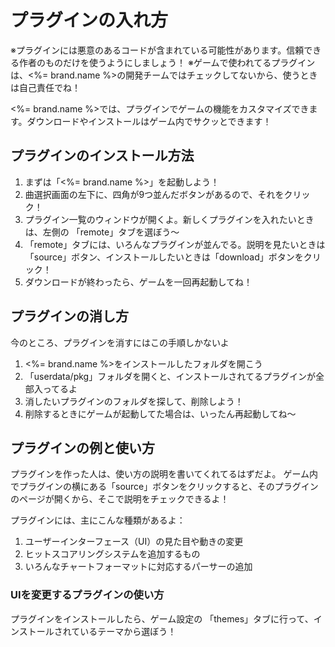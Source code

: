 # プラグインの入れ方
※プラグインには悪意のあるコードが含まれている可能性があります。信頼できる作者のものだけを使うようにしましょう！
※ゲームで使われてるプラグインは、<%= brand.name %>の開発チームではチェックしてないから、使うときは自己責任でね！

<%= brand.name %>では、プラグインでゲームの機能をカスタマイズできます。ダウンロードやインストールはゲーム内でサクッとできます！

## プラグインのインストール方法
1. まずは「<%= brand.name %>」を起動しよう！  
2. 曲選択画面の左下に、四角が9つ並んだボタンがあるので、それをクリック！
3. プラグイン一覧のウィンドウが開くよ。新しくプラグインを入れたいときは、左側の 「remote」タブを選ぼう～
4. 「remote」タブには、いろんなプラグインが並んでる。説明を見たいときは「source」ボタン、インストールしたいときは「download」ボタンをクリック！  
5. ダウンロードが終わったら、ゲームを一回再起動してね！

## プラグインの消し方
今のところ、プラグインを消すにはこの手順しかないよ
1. <%= brand.name %>をインストールしたフォルダを開こう
2. 「userdata/pkg」フォルダを開くと、インストールされてるプラグインが全部入ってるよ 
3. 消したいプラグインのフォルダを探して、削除しよう！
4. 削除するときにゲームが起動してた場合は、いったん再起動してね～

## プラグインの例と使い方
プラグインを作った人は、使い方の説明を書いてくれてるはずだよ。  ゲーム内でプラグインの横にある「source」ボタンをクリックすると、そのプラグインのページが開くから、そこで説明をチェックできるよ！

プラグインには、主にこんな種類があるよ：
1. ユーザーインターフェース（UI）の見た目や動きの変更  
2. ヒットスコアリングシステムを追加するもの  
3. いろんなチャートフォーマットに対応するパーサーの追加

### UIを変更するプラグインの使い方
プラグインをインストールしたら、ゲーム設定の 「themes」タブに行って、インストールされているテーマから選ぼう！
